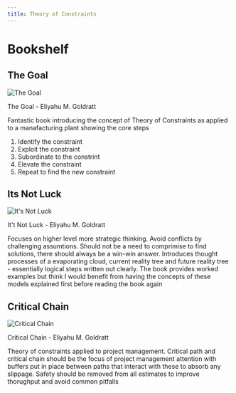 ```yaml
---
title: Theory of Constraints
---
```


# Bookshelf

## The Goal

![The Goal](site.asset-base-url/the-goal-cover.jpg)

The Goal - Eliyahu M. Goldratt 

Fantastic book introducing the concept of Theory of Constraints as applied to a manafacturing plant showing the core steps

1. Identify the constraint
2. Exploit the constraint
3. Subordinate to the constrint
4. Elevate the constraint
5. Repeat to find the new constraint

## Its Not Luck

![It's Not Luck](site.asset-base-url/its-not-luck-cover.jpg)

It't Not Luck - Eliyahu M. Goldratt

Focuses on higher level more strategic thinking.  Avoid conflicts by challenging assumtions.  Should not be a need to comprimise to find solutions, there should always be a win-win answer.  Introduces thought processes of a evaporating cloud, current reality tree and future reality tree - essentially logical steps written out clearly.  The book provides worked examples but think I would benefit from having the concepts of these models explained first before reading the book again 

## Critical Chain

![Critical Chain](site.asset-base-url/critical-chain-cover.jpg)

Critical Chain - Eliyahu M. Goldratt

Theory of constraints applied to project management.  Critical path and critical chain should be the focus of project management attention with buffers put in place between paths that interact with these to absorb any slippage.  Safety should be removed from all estimates to improve thorughput and avoid common pitfalls